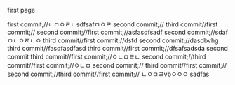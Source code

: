 first page

first commit;//ㄴㅁㅇㄹㄴsdfsafㅁㅇㄹ
second commit;//
third commit//first commit;//
second commit;//first commit;//asfasdfsadf
second commit;//sdafㅁㄴㅇㄻㄴㅇ
third commit//first commit;//dsfd
second commit;//dasdbvhg
third commit//fasdfasdfasd
third commit//first commit;//dfsafsadsda
second commit
third commit//first commit;//ㅇㄴㅁㄹㄴ
second commit;//third commit//first commit;//ㅇㄴㅁ
second commit;//
third commit//first commit;//
second commit;//third commit//first commit;//
ㄴㅇㅁㄹvbㅇㅇㅇ
sadfas
